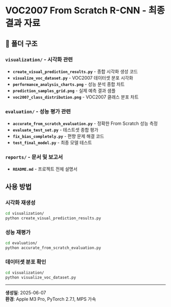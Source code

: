 # VOC2007 From Scratch R-CNN - 최종 결과 자료

## 📂 **폴더 구조**

###  `visualization/` - 시각화 관련
- **`create_visual_prediction_results.py`** - 종합 시각화 생성 코드
- **`visualize_voc_dataset.py`** - VOC2007 데이터셋 분포 시각화
- **`performance_analysis_charts.png`** - 성능 분석 종합 차트
- **`prediction_samples_grid.png`** - 실제 예측 결과 샘플
- **`voc2007_class_distribution.png`** - VOC2007 클래스 분포 차트

###  `evaluation/` - 성능 평가 관련
- **`accurate_from_scratch_evaluation.py`** - 정확한 From Scratch 성능 측정
- **`evaluate_test_set.py`** - 테스트셋 종합 평가
- **`fix_bias_completely.py`** - 편향 문제 해결 코드
- **`test_final_model.py`** - 최종 모델 테스트

###  `reports/` - 문서 및 보고서
- **`README.md`** - 프로젝트 전체 설명서


##  **사용 방법**

### **시각화 재생성**
```bash
cd visualization/
python create_visual_prediction_results.py
```

### **성능 재평가**
```bash
cd evaluation/
python accurate_from_scratch_evaluation.py
```

### **데이터셋 분포 확인**
```bash
cd visualization/
python visualize_voc_dataset.py
```
---

**생성일**: 2025-06-07  
**환경**: Apple M3 Pro, PyTorch 2.7.1, MPS 가속 
